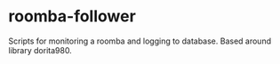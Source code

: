 # roomba-follower
Scripts for monitoring a roomba and logging to database.  Based around library dorita980.
